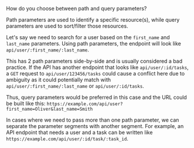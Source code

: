 How do you choose between path and query parameters?

Path parameters are used to identify a specific resource(s), while query parameters are used to sort/filter those resources.

Let's say we need to search for a user based on the `first_name` and `last_name` parameters. Using path parameters, the endpoint will look like `api/user/:first_name/:last_name`.

This has 2 path parameters side-by-side and is usually considered a bad practice. If the API has another endpoint that looks like `api/user/:id/tasks`, a `GET` request to `api/user/123456/tasks` could cause a conflict here due to ambiguity as it could potentially match with `api/user/:first_name/:last_name` or `api/user/:id/tasks`.

Thus, query parameters would be preferred in this case and the URL could be built like this: `https://example.com/api/user?first_name=Oliver&last_name=Smith`

In cases where we need to pass more than one path parameter, we can separate the parameter segments with another segment. For example, an API endpoint that needs a user and a task can be written like `https://example.com/api/user/:id/task/:task_id`.